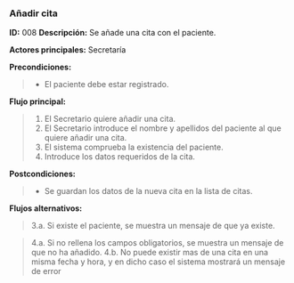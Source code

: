 ### **Añadir cita**
**ID:** 008 **Descripción:** Se añade una cita con el paciente.

**Actores principales:** Secretaría

**Precondiciones:**
>* El paciente debe estar registrado.

**Flujo principal:**
>1. El Secretario quiere añadir una cita.
>2. El Secretario introduce el nombre y apellidos del paciente al que quiere añadir una cita.
>3. El sistema comprueba la existencia del paciente.
>4. Introduce los datos requeridos de la cita.

**Postcondiciones:**
>* Se guardan los datos de la nueva cita en la lista de citas.

**Flujos alternativos:**
>3.a. Si existe el paciente, se muestra un mensaje de que ya existe.

>4.a. Si no rellena los campos obligatorios, se muestra un mensaje de que no ha añadido.
>4.b. No puede existir mas de una cita en una misma fecha y hora, y en dicho caso el sistema mostrará un mensaje de error
